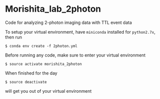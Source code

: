 # Morishita_lab_2photon

Code for analyzing 2-photon imaging data with TTL event data

To setup your virtual environment, have `miniconda` installed for `python2.7x`, then run

```
$ conda env create -f 2photon.yml
```

Before running any code, make sure to enter your virtual environment

```
$ source activate morishita_2photon
```

When finished for the day

```
$ source deactivate
```

will get you out of your virtual environment
